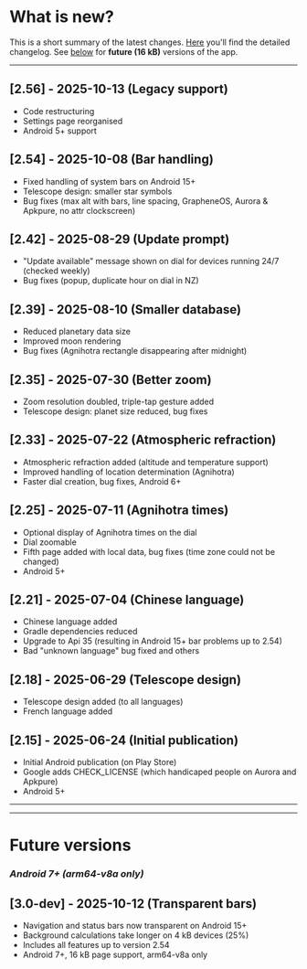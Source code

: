 # What is new?
This is a short summary of the latest changes. [Here](./CHANGELOG.md) you'll find the detailed changelog. See [below](#future) for **future (16 kB)** versions of the app.

---

## [2.56] - 2025-10-13 (Legacy support)

- Code restructuring
- Settings page reorganised  
- Android 5+ support

## [2.54] - 2025-10-08 (Bar handling)

- Fixed handling of system bars on Android 15+  
- Telescope design: smaller star symbols
- Bug fixes (max alt with bars, line spacing, GrapheneOS, Aurora & Apkpure, no attr clockscreen)

## [2.42] - 2025-08-29 (Update prompt) 

- "Update available" message shown on dial for devices running 24/7 (checked weekly)
- Bug fixes (popup, duplicate hour on dial in NZ)
  
## [2.39] - 2025-08-10 (Smaller database) 

- Reduced planetary data size
- Improved moon rendering
- Bug fixes (Agnihotra rectangle disappearing after midnight)
  
## [2.35] - 2025-07-30 (Better zoom)

- Zoom resolution doubled, triple-tap gesture added
- Telescope design: planet size reduced, bug fixes
  
## [2.33] - 2025-07-22 (Atmospheric refraction)

- Atmospheric refraction added (altitude and temperature support)
- Improved handling of location determination (Agnihotra)
- Faster dial creation, bug fixes, Android 6+

## [2.25] - 2025-07-11 (Agnihotra times)

<!-- - Without atmospheric refraction and with poorer zoom capability-->
- Optional display of Agnihotra times on the dial
- Dial zoomable
- Fifth page added with local data, bug fixes (time zone could not be changed)
- Android 5+

## [2.21] - 2025-07-04 (Chinese language)

- Chinese language added
- Gradle dependencies reduced
- Upgrade to Api 35 (resulting in Android 15+ bar problems up to 2.54)
- Bad "unknown language" bug fixed and others

## [2.18] - 2025-06-29 (Telescope design)

- Telescope design added (to all languages)
- French language added

## [2.15] - 2025-06-24 (Initial publication)

- Initial Android publication (on Play Store)
- Google adds CHECK_LICENSE (which handicaped people on Aurora and Apkpure)
- Android 5+


---
---
<a name="future"></a>
# Future versions

### *Android 7+ (arm64-v8a only)*

## [3.0-dev] - 2025-10-12 (Transparent bars) 
- Navigation and status bars now transparent on Android 15+
- Background calculations take longer on 4 kB devices (25%)
- Includes all features up to version 2.54
- Android 7+, 16 kB page support, arm64-v8a only








